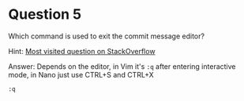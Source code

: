 # Question 5

Which command is used to exit the commit message editor?

Hint: [Most visited question on StackOverflow](https://stackoverflow.com/questions/11828270/how-do-i-exit-vim)

Answer: Depends on the editor, in Vim it's `:q` after entering interactive mode, in Nano just use CTRL+S and CTRL+X

```
:q
```
